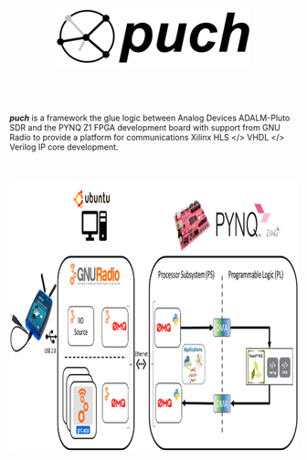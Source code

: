 <p align="center">
  <img src="./doc/puch-logo-1.png">
</p>

<br>
<br>
<br>


***puch*** is a framework the glue logic between Analog Devices ADALM-Pluto SDR and the PYNQ Z1 FPGA development board with support from GNU Radio to provide a platform for communications Xilinx HLS </> VHDL </> Verilog IP core development.

<br>
<br>

<img align="center" width="992.25" height="474.75" src="./doc/puch-detailed-level-diagram.png">

